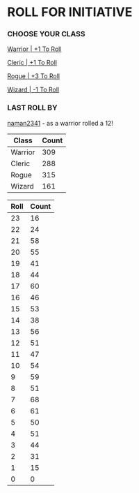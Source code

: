 # ROLL FOR INITIATIVE
### CHOOSE YOUR CLASS

[Warrior | +1 To Roll](https://github.com/benjaminsampica/benjaminsampica/issues/new?title=roll%7Cwarrior&body=Just+click+%27Submit+new+issue%27.)

[Cleric | +1 To Roll](https://github.com/benjaminsampica/benjaminsampica/issues/new?title=roll%7Ccleric&body=Just+click+%27Submit+new+issue%27.)

[Rogue | +3 To Roll](https://github.com/benjaminsampica/benjaminsampica/issues/new?title=roll%7Crogue&body=Just+click+%27Submit+new+issue%27.)

[Wizard | -1 To Roll](https://github.com/benjaminsampica/benjaminsampica/issues/new?title=roll%7Cwizard&body=Just+click+%27Submit+new+issue%27.)
### LAST ROLL BY
[naman2341](https://www.github.com/naman2341) - as a warrior rolled a 12!

|Class|Count|
|-|-|
|Warrior|309|
|Cleric|288|
|Rogue|315|
|Wizard|161|

|Roll|Count|
|-|-|
|23|16
|22|24
|21|58
|20|55
|19|41
|18|44
|17|60
|16|46
|15|53
|14|38
|13|56
|12|51
|11|47
|10|54
|9|59
|8|51
|7|68
|6|61
|5|50
|4|51
|3|44
|2|31
|1|15
|0|0
